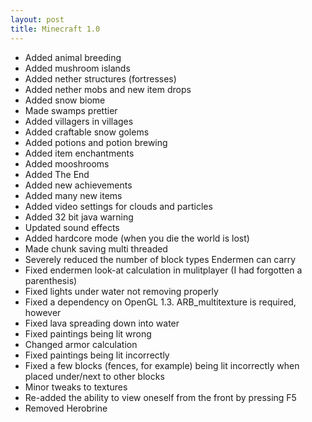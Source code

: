 ```yaml
---
layout: post
title: Minecraft 1.0
---
```


* Added animal breeding<br>
* Added mushroom islands<br>
* Added nether structures (fortresses)<br>
* Added nether mobs and new item drops<br>
* Added snow biome<br>
* Made swamps prettier<br>
* Added villagers in villages<br>
* Added craftable snow golems<br>
* Added potions and potion brewing<br>
* Added item enchantments<br>
* Added mooshrooms<br>
* Added The End<br>
* Added new achievements<br>
* Added many new items<br>
* Added video settings for clouds and particles<br>
* Added 32 bit java warning<br>
* Updated sound effects<br>
* Added hardcore mode (when you die the world is lost)<br>
* Made chunk saving multi threaded<br>
* Severely reduced the number of block types Endermen can carry<br>
* Fixed endermen look-at calculation in mulitplayer (I had forgotten a parenthesis)<br>
* Fixed lights under water not removing properly<br>
* Fixed a dependency on OpenGL 1.3. ARB_multitexture is required, however<br>
* Fixed lava spreading down into water<br>
* Fixed paintings being lit wrong<br>
* Changed armor calculation<br>
* Fixed paintings being lit incorrectly<br>
* Fixed a few blocks (fences, for example) being lit incorrectly when placed under/next to other blocks<br>
* Minor tweaks to textures<br>
* Re-added the ability to view oneself from the front by pressing F5<br>
* Removed Herobrine<br>